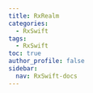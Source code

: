 ```yaml
---
title: RxRealm
categories:
  - RxSwift
tags:
  - RxSwift
toc: true
author_profile: false
sidebar:
  nav: RxSwift-docs
---
```


